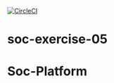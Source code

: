 [![CircleCI](https://circleci.com/gh/I2occat/soc-exercise-05.svg?style=svg&circle-token=e79e2fd8fc3d79f59b4ba09b5f05c7049b049e28)](https://app.circleci.com/pipelines/github/I2occat/soc-exercise-05)
# soc-exercise-05
# Soc-Platform
